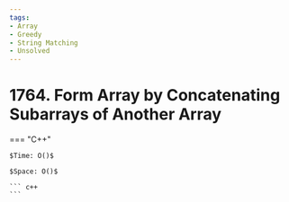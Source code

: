 ```yaml
---
tags:
- Array
- Greedy
- String Matching
- Unsolved
---
```



# 1764. Form Array by Concatenating Subarrays of Another Array

=== "C++"

    $Time: O()$

    $Space: O()$

    ``` c++
    ```